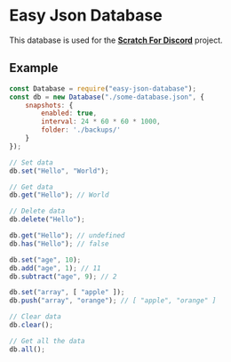 # Easy Json Database

This database is used for the **[Scratch For Discord](https://github.com/Androz2091/scratch-for-discord)** project.

## Example

```js
const Database = require("easy-json-database");
const db = new Database("./some-database.json", {
    snapshots: {
        enabled: true,
        interval: 24 * 60 * 60 * 1000,
        folder: './backups/'
    }
});

// Set data
db.set("Hello", "World");

// Get data
db.get("Hello"); // World

// Delete data
db.delete("Hello");

db.get("Hello"); // undefined
db.has("Hello"); // false

db.set("age", 10);
db.add("age", 1); // 11
db.subtract("age", 9); // 2

db.set("array", [ "apple" ]);
db.push("array", "orange"); // [ "apple", "orange" ]

// Clear data
db.clear();

// Get all the data
db.all();
```
